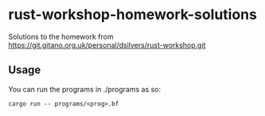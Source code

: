 # rust-workshop-homework-solutions
Solutions to the homework from https://git.gitano.org.uk/personal/dsilvers/rust-workshop.git

## Usage
You can run the programs in ./programs as so:
```
cargo run -- programs/<prog>.bf
```
